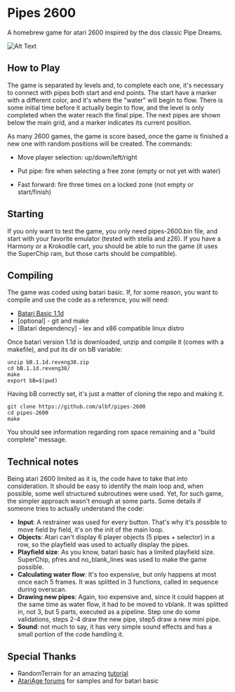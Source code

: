 # Pipes 2600

A homebrew game for atari 2600 inspired by the dos classic Pipe Dreams.

![Alt Text](https://github.com/albf/pipes-2600/raw/master/path/to/sample.gif)

## How to Play

The game is separated by levels and, to complete each one, it's necessary to connect with pipes both start and end points. The start have a marker with a different color, and it's where the "water" will begin to flow. There is some initial time before it actually begin to flow, and the level is only completed when the water reach the final pipe. The next pipes are shown below the main grid, and a marker indicates its current position.

As many 2600 games, the game is score based, once the game is finished a new one with random positions will be created. The commands:

* Move player selection: up/down/left/right

* Put pipe: fire when selecting a free zone (empty or not yet with water)

* Fast forward: fire three times on a locked zone (not empty or start/finish)

## Starting

If you only want to test the game, you only need pipes-2600.bin file, and start with your favorite emulator (tested with stella and z26). If you have a Harmony or a Krokodile cart, you should be able to run the game (it uses the SuperChip ram, but those carts should be compatible).

## Compiling

The game was coded using batari basic. If, for some reason, you want to compile and use the code as a reference, you will need:

* [Batari Basic 1.1d](http://atariage.com/forums/topic/214909-bb-with-native-64k-cart-support-11dreveng/)
* [optional] - git and make
* [Batari dependency] - lex and x86 compatible linux distro

Once batari version 1.1d is downloaded, unzip and compile it (comes with a makefile), and put its dir on bB variable:

```
unzip bB.1.1d.reveng38.zip
cd bB.1.1d.reveng38/
make
export bB=$(pwd)
```

Having bB correctly set, it's just a matter of cloning the repo and making it.

```
git clone https://github.com/albf/pipes-2600
cd pipes-2600
make
```

You should see information regarding rom space remaining and a "build complete" message.

## Technical notes

Being atari 2600 limited as it is, the code have to take that into consideration. It should be easy to identify the main loop and, when possible, some well structured subroutines were used. Yet, for such game, the simpler approach wasn't enough at some parts. Some details if someone tries to actually understand the code:

* **Input**: A restrainer was used for every button. That's why it's possible to move field by field, it's on the init of the main loop.
* **Objects**: Atari can't display 6 player objects (5 pipes + selector) in a row, so the playfield was used to actually display the pipes.
* **Playfield size**: As you know, batari basic has a limited playfield size. SuperChip, pfres and no_blank_lines was used to make the game possible.
* **Calculating water flow**: It's too expensive, but only happens at most once each 5 frames. It was splitted in 3 functions, called in sequence during overscan.
* **Drawing new pipes**: Again, too expensive and, since it could happen at the same time as water flow, it had to be moved to vblank. It was splitted in, not 3, but 5 parts, executed as a pipeline. Step one do some validations, steps 2-4 draw the new pipe, step5 draw a new mini pipe.
* **Sound**: not much to say, it has very simple sound effects and has a small portion of the code handling it.

## Special Thanks

* RandomTerrain for an amazing [tutorial](http://www.randomterrain.com/atari-2600-memories-batari-basic-commands.html)
* [AtariAge forums](http://atariage.com/forums/forum/65-batari-basic/) for samples and for batari basic
